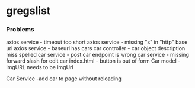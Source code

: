 gregslist
============

### Problems

axios service - timeout too short
axios service - missing "s" in "http" base url
axios service - baseurl has cars
car controller - car object description miss spelled
car service - post car endpoint is wrong
car service - missing forward slash for edit car
index.html - button is out of form
Car model - imgURL needs to be imgUrl

Car Service -add car to page without reloading



